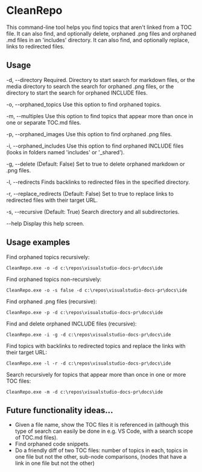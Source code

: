 # CleanRepo

This command-line tool helps you find topics that aren't linked from a TOC file. It can also find, and optionally delete, orphaned .png files and orphaned .md files in an 'includes' directory. It can also find, and optionally replace, links to redirected files.

## Usage

  -d, --directory            Required. Directory to start search for markdown files, or the media directory to search the search for                                  orphaned .png files, or the directory to start the search for orphaned INCLUDE files.

  -o, --orphaned_topics      Use this option to find orphaned topics.

  -m, --multiples            Use this option to find topics that appear more than once in one or separate TOC.md files.

  -p, --orphaned_images      Use this option to find orphaned .png files.

  -i, --orphaned_includes    Use this option to find orphaned INCLUDE files (looks in folders named 'includes' or '\_shared').

  -g, --delete               (Default: False) Set to true to delete orphaned markdown or .png files.

  -l, --redirects            Finds backlinks to redirected files in the specified directory.

  -r, --replace_redirects    (Default: False) Set to true to replace links to redirected files with their target URL.

  -s, --recursive            (Default: True) Search directory and all subdirectories.

  --help                     Display this help screen.

## Usage examples

Find orphaned topics recursively:

```
CleanRepo.exe -o -d c:\repos\visualstudio-docs-pr\docs\ide
```

Find orphaned topics non-recursively:

```
CleanRepo.exe -o -s false -d c:\repos\visualstudio-docs-pr\docs\ide
```

Find orphaned .png files (recursive):

```
CleanRepo.exe -p -d c:\repos\visualstudio-docs-pr\docs\ide
```

Find and delete orphaned INCLUDE files (recursive):

```
CleanRepo.exe -i -g -d c:\repos\visualstudio-docs-pr\docs\ide
```

Find topics with backlinks to redirected topics and replace the links with their target URL:

```
CleanRepo.exe -l -r -d c:\repos\visualstudio-docs-pr\docs\ide
```

Search recursively for topics that appear more than once in one or more TOC files:

```
CleanRepo.exe -m -d c:\repos\visualstudio-docs-pr\docs\ide
```

## Future functionality ideas...

- Given a file name, show the TOC files it is referenced in (although this type of search can easily be done in e.g. VS Code,
  with a search scope of TOC.md files).
- Find orphaned code snippets.
- Do a friendly diff of two TOC files: number of topics in each, topics in one file but not the other,
  sub-node comparisons, (nodes that have a link in one file but not the other)
